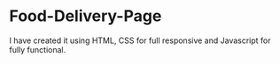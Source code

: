 # Food-Delivery-Page
I have created it using HTML, CSS for full responsive and Javascript for fully functional.
